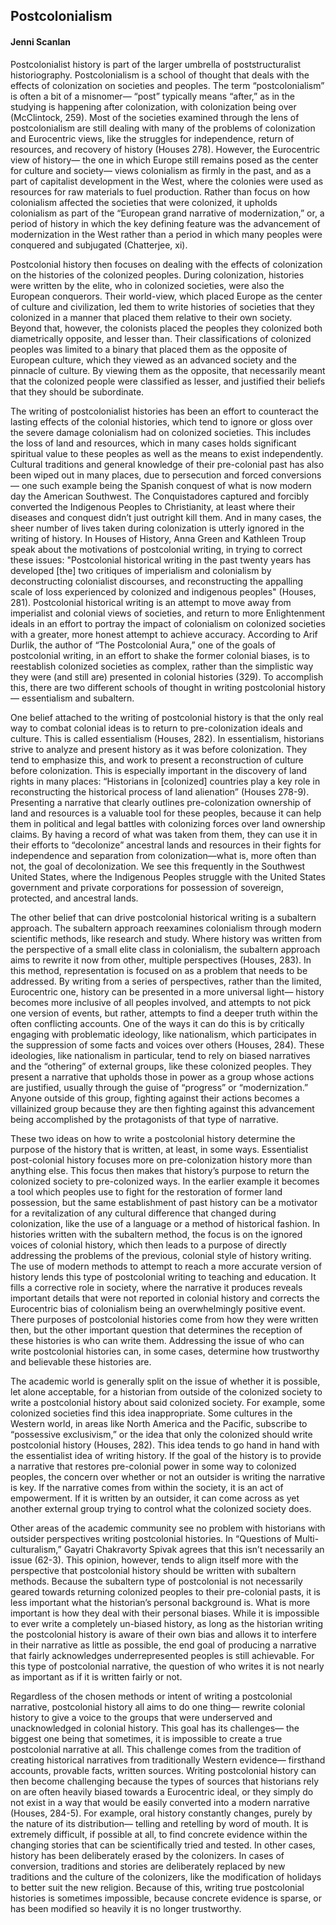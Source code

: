 ## Postcolonialism
#### Jenni Scanlan

Postcolonialist history is part of the larger umbrella of poststructuralist historiography. Postcolonialism is a school of thought that deals with the effects of colonization on societies and peoples. The term “postcolonialism” is often a bit of a misnomer— “post” typically means “after,” as in the studying is happening after colonization, with colonization being over (McClintock, 259). Most of the societies examined through the lens of postcolonialism are still dealing with many of the problems of colonization and Eurocentric views, like the struggles for independence, return of resources, and recovery of history (Houses 278). However, the Eurocentric view of history— the one in which Europe still remains posed as the center for culture and society— views colonialism as firmly in the past, and as a part of capitalist development in the West, where the colonies were used as resources for raw materials to fuel production. Rather than focus on how colonialism affected the societies that were colonized, it upholds colonialism as part of the “European grand narrative of modernization,” or, a period of history in which the key defining feature was the advancement of modernization in the West rather than a period in which many peoples were conquered and subjugated (Chatterjee, xi).

Postcolonial history then focuses on dealing with the effects of colonization on the histories of the colonized peoples. During colonization, histories were written by the elite, who in colonized societies, were also the European conquerors. Their world-view, which placed Europe as the center of culture and civilization, led them to write histories of societies that they colonized in a manner that placed them relative to their own society. Beyond that, however, the colonists placed the peoples they colonized both diametrically opposite, and lesser than. Their classifications of colonized peoples was limited to a binary that placed them as the opposite of European culture, which they viewed as an advanced society and the pinnacle of culture. By viewing them as the opposite, that necessarily meant that the colonized people were classified as lesser, and justified their beliefs that they should be subordinate.

The writing of postcolonialist histories has been an effort to counteract the lasting effects of the colonial histories, which tend to ignore or gloss over the severe damage colonialism had on colonized societies. This includes the loss of land and resources, which in many cases holds significant spiritual value to these peoples as well as the means to exist independently. Cultural traditions and general knowledge of their pre-colonial past has also been wiped out in many places, due to persecution and forced conversions— one such example being the Spanish conquest of what is now modern day the American Southwest. The Conquistadores captured and forcibly converted the Indigenous Peoples to Christianity, at least where their diseases and conquest didn’t just outright kill them. And in many cases, the sheer number of lives taken during colonization is utterly ignored in the writing of history. In Houses of History, Anna Green and Kathleen Troup speak about the motivations of postcolonial writing, in trying to correct these issues: "Postcolonial historical writing in the past twenty years has developed [the] two critiques of imperialism and colonialism by deconstructing colonialist discourses, and reconstructing the appalling scale of loss experienced by colonized and indigenous peoples" (Houses, 281). Postcolonial historical writing is an attempt to move away from imperialist and colonial views of societies, and return to more Enlightenment ideals in an effort to portray the impact of colonialism on colonized societies with a greater, more honest attempt to achieve accuracy. According to Arif Durlik, the author of “The Postcolonial Aura,” one of the goals of postcolonial writing, in an effort to shake the former colonial biases, is to reestablish colonized societies as complex, rather than the simplistic way they were (and still are) presented in colonial histories (329). To accomplish this, there are two different schools of thought in writing postcolonial history— essentialism and subaltern.

One belief attached to the writing of postcolonial history is that the only real way to combat colonial ideas is to return to pre-colonization ideals and culture. This is called essentialism (Houses, 282). In essentialism, historians strive to analyze and present history as it was before colonization. They tend to emphasize this, and work to present a reconstruction of culture before colonization. This is especially important in the discovery of land rights in many places: “Historians in [colonized] countries play a key role in reconstructing the historical process of land alienation” (Houses 278-9). Presenting a narrative that clearly outlines pre-colonization ownership of land and resources is a valuable tool for these peoples, because it can help them in political and legal battles with colonizing forces over land ownership claims. By having a record of what was taken from them, they can use it in their efforts to “decolonize” ancestral lands and resources in their fights for independence and separation from colonization—what is, more often than not, the goal of decolonization. We see this frequently in the Southwest United States, where the Indigenous Peoples struggle with the United States government and private corporations for possession of sovereign, protected, and ancestral lands.

The other belief that can drive postcolonial historical writing is a subaltern approach. The subaltern approach reexamines colonialism through modern scientific methods, like research and study. Where history was written from the perspective of a small elite class in colonialism, the subaltern approach aims to rewrite it now from other, multiple perspectives (Houses, 283). In this method, representation is focused on as a problem that needs to be addressed. By writing from a series of perspectives, rather than the limited, Eurocentric one, history can be presented in a more universal light— history becomes more inclusive of all peoples involved, and attempts to not pick one version of events, but rather, attempts to find a deeper truth within the often conflicting accounts. One of the ways it can do this is by critically engaging with problematic ideology, like nationalism, which participates in the suppression of some facts and voices over others (Houses, 284). These ideologies, like nationalism in particular, tend to rely on biased narratives and the “othering” of external groups, like these colonized peoples. They present a narrative that upholds those in power as a group whose actions are justified, usually through the guise of “progress” or “modernization.” Anyone outside of this group, fighting against their actions becomes a villainized group because they are then fighting against this advancement being accomplished by the protagonists of that type of narrative.

These two ideas on how to write a postcolonial history determine the purpose of the history that is written, at least, in some ways. Essentialist post-colonial history focuses more on pre-colonization history more than anything else. This focus then makes that history’s purpose to return the colonized society to pre-colonized ways. In the earlier example it becomes a tool which peoples use to fight for the restoration of former land possession, but the same establishment of past history can be a motivator for a revitalization of any cultural difference that changed during colonization, like the use of a language or a method of historical fashion. In histories written with the subaltern method, the focus is on the ignored voices of colonial history, which then leads to a purpose of directly addressing the problems of the previous, colonial style of history writing. The use of modern methods to attempt to reach a more accurate version of history lends this type of postcolonial writing to teaching and education. It fills a corrective role in society, where the narrative it produces reveals important details that were not reported in colonial history and corrects the Eurocentric bias of colonialism being an overwhelmingly positive event. There purposes of postcolonial histories come from how they were written then, but the other important question that determines the reception of these histories is who can write them. Addressing the issue of who can write postcolonial histories can, in some cases, determine how trustworthy and believable these histories are.

The academic world is generally split on the issue of whether it is possible, let alone acceptable, for a historian from outside of the colonized society to write a postcolonial history about said colonized society. For example, some colonized societies find this idea inappropriate. Some cultures in the Western world, in areas like North America and the Pacific, subscribe to “possessive exclusivism,” or the idea that only the colonized should write postcolonial history (Houses, 282). This idea tends to go hand in hand with the essentialist idea of writing history. If the goal of the history is to provide a narrative that restores pre-colonial power in some way to colonized peoples, the concern over whether or not an outsider is writing the narrative is key. If the narrative comes from within the society, it is an act of empowerment. If it is written by an outsider, it can come across as yet another external group trying to control what the colonized society does.

Other areas of the academic community see no problem with historians with outsider perspectives writing postcolonial histories. In “Questions of Multi-culturalism,” Gayatri Chakravorty Spivak agrees that this isn’t necessarily an issue (62-3). This opinion, however, tends to align itself more with the perspective that postcolonial history should be written with subaltern methods. Because the subaltern type of postcolonial is not necessarily geared towards returning colonized peoples to their pre-colonial pasts, it is less important what the historian’s personal background is. What is more important is how they deal with their personal biases. While it is impossible to ever write a completely un-biased history, as long as the historian writing the postcolonial history is aware of their own bias and allows it to interfere in their narrative as little as possible, the end goal of producing a narrative that fairly acknowledges underrepresented peoples is still achievable. For this type of postcolonial narrative, the question of who writes it is not nearly as important as if it is written fairly or not.

Regardless of the chosen methods or intent of writing a postcolonial narrative, postcolonial history all aims to do one thing— rewrite colonial history to give a voice to the groups that were underserved and unacknowledged in colonial history. This goal has its challenges— the biggest one being that sometimes, it is impossible to create a true postcolonial narrative at all. This challenge comes from the tradition of creating historical narratives from traditionally Western evidence— firsthand accounts, provable facts, written sources. Writing postcolonial history can then become challenging because the types of sources that historians rely on are often heavily biased towards a Eurocentric ideal, or they simply do not exist in a way that would be easily converted into a modern narrative (Houses, 284-5). For example, oral history constantly changes, purely by the nature of its distribution— telling and retelling by word of mouth. It is extremely difficult, if possible at all, to find concrete evidence within the changing stories that can be scientifically tried and tested. In other cases, history has been deliberately erased by the colonizers. In cases of conversion, traditions and stories are deliberately replaced by new traditions and the culture of the colonizers, like the modification of holidays to better suit the new religion. Because of this, writing true postcolonial histories is sometimes impossible, because concrete evidence is sparse, or has been modified so heavily it is no longer trustworthy.
